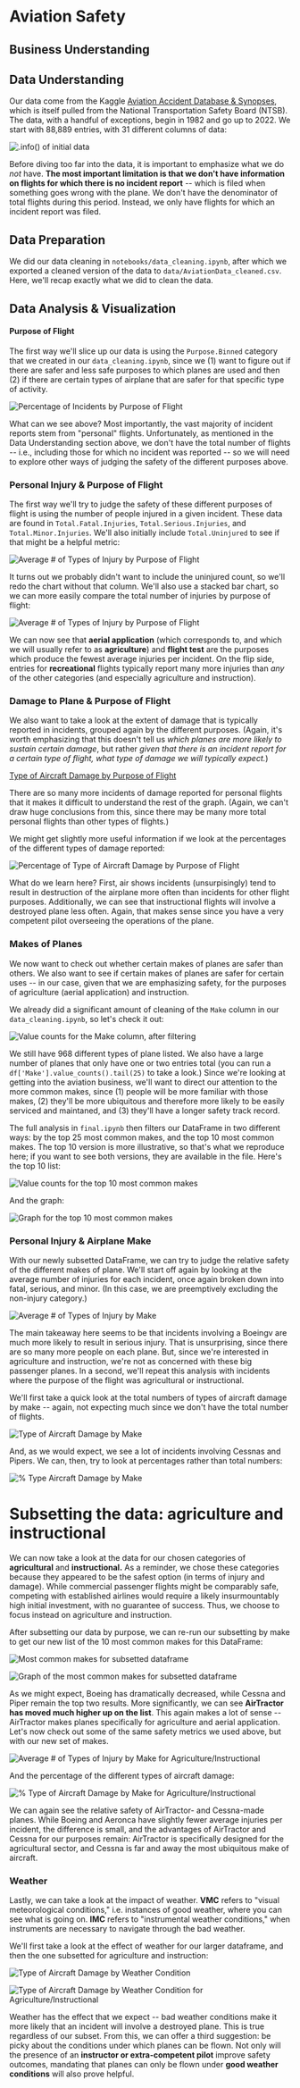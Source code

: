 # Aviation Safety

## Business Understanding

## Data Understanding

Our data come from the Kaggle [Aviation Accident Database & Synopses](https://www.kaggle.com/datasets/khsamaha/aviation-accident-database-synopses/), which is itself pulled from the National Transportation Safety Board (NTSB). The data, with a handful of exceptions, begin in 1982 and go up to 2022. We start with 88,889 entries, with 31 different columns of data:

![.info() of initial data](images/initial_data_info.png)

Before diving too far into the data, it is important to emphasize what we do *not* have. **The most important limitation is that we don't have information on flights for which there is no incident report** -- which is filed when something goes wrong with the plane. We don't have the denominator of total flights during this period. Instead, we only have flights for which an incident report was filed.  

## Data Preparation

We did our data cleaning in `notebooks/data_cleaning.ipynb`, after which we exported a cleaned version of the data to `data/AviationData_cleaned.csv`. Here, we'll recap exactly what we did to clean the data.

## Data Analysis & Visualization

#### Purpose of Flight

The first way we'll slice up our data is using the `Purpose.Binned` category that we created in our `data_cleaning.ipynb`, since we (1) want to figure out if there are safer and less safe purposes to which planes are used and then (2) if there are certain types of airplane that are safer for that specific type of activity. 

![Percentage of Incidents by Purpose of Flight](images/pct_incidents_by_purpose.png)

What can we see above? Most importantly, the vast majority of incident reports stem from "personal" flights. Unfortunately, as mentioned in the Data Understanding section above, we don't have the total number of flights -- i.e., including those for which no incident was reported -- so we will need to explore other ways of judging the safety of the different purposes above.

### Personal Injury & Purpose of Flight

The first way we'll try to judge the safety of these different purposes of flight is using the number of people injured in a given incident. These data are found in `Total.Fatal.Injuries`, `Total.Serious.Injuries`, and `Total.Minor.Injuries`. We'll also initially include `Total.Uninjured` to see if that might be a helpful metric:

![Average # of Types of Injury by Purpose of Flight](images/avg_types_injury_by_purpose.png)

It turns out we probably didn't want to include the uninjured count, so we'll redo the chart without that column. We'll also use a stacked bar chart, so we can more easily compare the total number of injuries by purpose of flight:

![Average # of Types of Injury by Purpose of Flight](images/injury_by_purpose.png)

We can now see that **aerial application** (which corresponds to, and which we will usually refer to as **agriculture**) and **flight test** are the purposes which produce the fewest average injuries per incident. On the flip side, entries for **recreational** flights typically report many more injuries than *any* of the other categories (and especially agriculture and instruction).

### Damage to Plane & Purpose of Flight

We also want to take a look at the extent of damage that is typically reported in incidents, grouped again by the different purposes. (Again, it's worth emphasizing that this doesn't tell us *which planes are more likely to sustain certain damage*, but rather *given that there is an incident report for a certain type of flight, what type of damage we will typically expect.*)

[Type of Aircraft Damage by Purpose of Flight](images/craft_damage_by_purpose.png)

There are so many more incidents of damage reported for personal flights that it makes it difficult to understand the rest of the graph. (Again, we can't draw huge conclusions from this, since there may be many more total personal flights than other types of flights.)

We might get slightly more useful information if we look at the percentages of the different types of damage reported:

![Percentage of Type of Aircraft Damage by Purpose of Flight](images/pct_craft_dmg_by_purpose.png)

What do we learn here? First, air shows incidents (unsurpisingly) tend to result in destruction of the airplane more often than incidents for other flight purposes. Additionally, we can see that instructional flights will involve a destroyed plane less often. Again, that makes sense since you have a very competent pilot overseeing the operations of the plane.

### Makes of Planes

We now want to check out whether certain makes of planes are safer than others. We also want to see if certain makes of planes are safer for certain uses -- in our case, given that we are emphasizing safety, for the purposes of agriculture (aerial application) and instruction.

We already did a significant amount of cleaning of the `Make` column in our `data_cleaning.ipynb`, so let's check it out: 

![Value counts for the Make column, after filtering](images/make_val_cts.png)

We still have 968 different types of plane listed. We also have a large number of planes that only have one or two entries total (you can run a `df['Make'].value_counts().tail(25)` to take a look.) Since we're looking at getting into the aviation business, we'll want to direct our attention to the more common makes, since (1) people will be more familiar with those makes, (2) they'll be more ubiquitous and therefore more likely to be easily serviced and maintaned, and (3) they'll have a longer safety track record. 

The full analysis in `final.ipynb` then filters our DataFrame in two different ways: by the top 25 most common makes, and the top 10 most common makes. The top 10 version is more illustrative, so that's what we reproduce here; if you want to see both versions, they are available in the file. Here's the top 10 list:

![Value counts for the top 10 most common makes](images/top_10_makes_list.png)

And the graph:

![Graph for the top 10 most common makes](images/top_10_makes_graph.png)

### Personal Injury & Airplane Make

With our newly subsetted DataFrame, we can try to judge the relative safety of the different makes of plane. We'll start off again by looking at the average number of injuries for each incident, once again broken down into fatal, serious, and minor. (In this case, we are preemptively excluding the non-injury category.) 

![Average # of Types of Injury by Make](images/avg_types_inj_make.png)

The main takeaway here seems to be that incidents involving a Boeingv are much more likely to result in serious injury. That is unsurprising, since there are so many more people on each plane. But, since we're interested in agriculture and instruction, we're not as concerned with these big passenger planes. In a second, we'll repeat this analysis with incidents where the purpose of the flight was agricultural or instructional.

We'll first take a quick look at the total numbers of types of aircraft damage by make -- again, not expecting much since we don't have the total number of flights. 

![Type of Aircraft Damage by Make](images/type_craft_damage_make.png)

And, as we would expect, we see a lot of incidents involving Cessnas and Pipers. We can, then, try to look at percentages rather than total numbers:

![% Type Aircraft Damage by Make](images/pct_type_craft_dmg_make.png)

# Subsetting the data: agriculture and instructional

We can now take a look at the data for our chosen categories of **agricultural** and **instructional.** As a reminder, we chose these categories because they appeared to be the safest option (in terms of injury and damage). While commercial passenger flights might be comparably safe, competing with established airlines would require a likely insurmountably high initial investment, with no guarantee of success. Thus, we choose to focus instead on agriculture and instruction.

After subsetting our data by purpose, we can re-run our subsetting by make to get our new list of the 10 most common makes for this DataFrame:

![Most common makes for subsetted dataframe](images/ai_top_makes.png)

![Graph of the most common makes for subsetted dataframe](images/ai_top_makes_graph.png)

As we might expect, Boeing has dramatically decreased, while Cessna and Piper remain the top two results. More significantly, we can see **AirTractor has moved much higher up on the list**. This again makes a lot of sense -- AirTractor makes planes specifically for agriculture and aerial application. Let's now check out some of the same safety metrics we used above, but with our new set of makes.

![Average # of Types of Injury by Make for Agriculture/Instructional](images/ai_avg_types_inj_make.png)

And the percentage of the different types of aircraft damage:

![% Type of Aircraft Damage by Make for Agriculture/Instructional](images/ai_pct_types_craft_dmg_make.png)

We can again see the relative safety of AirTractor- and Cessna-made planes. While Boeing and Aeronca have slightly fewer average injuries per incident, the difference is small, and the advantages of AirTractor and Cessna for our purposes remain: AirTractor is specifically designed for the agricultural sector, and Cessna is far and away the most ubiquitous make of aircraft.

### Weather

Lastly, we can take a look at the impact of weather. **VMC** refers to "visual meteorological conditions," i.e. instances of good weather, where you can see what is going on. **IMC** refers to "instrumental weather conditions," when instruments are necessary to navigate through the bad weather. 

We'll first take a look at the effect of weather for our larger dataframe, and then the one subsetted for agriculture and instruction:

![Type of Aircraft Damage by Weather Condition](images/craft_dmg_weather.png)

![Type of Aircraft Damage by Weather Condition for Agriculture/Instructional](images/ai_craft_dmg_weather.png)

Weather has the effect that we expect -- bad weather conditions make it more likely that an incident will involve a destroyed plane. This is true regardless of our subset. From this, we can offer a third suggestion: be picky about the conditions under which planes can be flown. Not only will the presence of an **instructor or extra-competent pilot** improve safety outcomes, mandating that planes can only be flown under **good weather conditions** will also prove helpful.